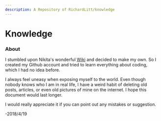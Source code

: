 ```yaml
---
description: A Repository of RichardLitt/knowledge
---
```


# Knowledge

### About

I stumbled upon Nikita's wonderful [Wiki](https://wiki.nikitavoloboev.xyz) and decided to make my own. So I created my Github account and tried to learn everything about coding, which I had no idea before. 

I always feel uneasy when exposing myself to the world. Even though nobody knows who I am in real life, I have a weird habit of deleting old posts, articles, or even old pictures of mine on the internet. I hope this document would last longer. 

I would really appreciate it if you can point out any mistakes or suggestion.  

-2018/4/19

